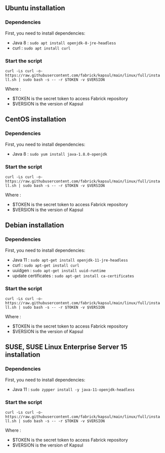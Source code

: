 ## Ubuntu installation
### Dependencies
First, you need to install dependencies:
* Java 8 : ``sudo apt install openjdk-8-jre-headless``
* curl : ``sudo apt install curl``

### Start the script
`` curl -Ls curl -o- https://raw.githubusercontent.com/fabrick/kapsul/main/linux/full/install.sh | sudo bash -s -- -r $TOKEN -v $VERSION ``

Where :
* $TOKEN is the secret token to access Fabrick repository
* $VERSION is the version of Kapsul


## CentOS installation
### Dependencies
First, you need to install dependencies:
* Java 8 : ``sudo yum install java-1.8.0-openjdk``

### Start the script
`` curl -Ls curl -o- https://raw.githubusercontent.com/fabrick/kapsul/main/linux/full/install.sh | sudo bash -s -- -r $TOKEN -v $VERSION ``

Where :
* $TOKEN is the secret token to access Fabrick repository
* $VERSION is the version of Kapsul

## Debian installation
### Dependencies

First, you need to install dependencies:
* Java 11 : ``sudo apt-get install openjdk-11-jre-headless``
* curl : ``sudo apt-get install curl``
* uuidgen : ``sudo apt-get install uuid-runtime``
* update certificates : ``sudo apt-get install ca-certificates``

### Start the script
`` curl -Ls curl -o- https://raw.githubusercontent.com/fabrick/kapsul/main/linux/full/install.sh | sudo bash -s -- -r $TOKEN -v $VERSION ``

Where :
* $TOKEN is the secret token to access Fabrick repository
* $VERSION is the version of Kapsul

## SUSE, SUSE Linux Enterprise Server 15 installation
### Dependencies

First, you need to install dependencies:
* Java 11 : ``sudo zypper install -y java-11-openjdk-headless``

### Start the script
`` curl -Ls curl -o- https://raw.githubusercontent.com/fabrick/kapsul/main/linux/full/install.sh | sudo bash -s -- -r $TOKEN -v $VERSION ``

Where :
* $TOKEN is the secret token to access Fabrick repository
* $VERSION is the version of Kapsul